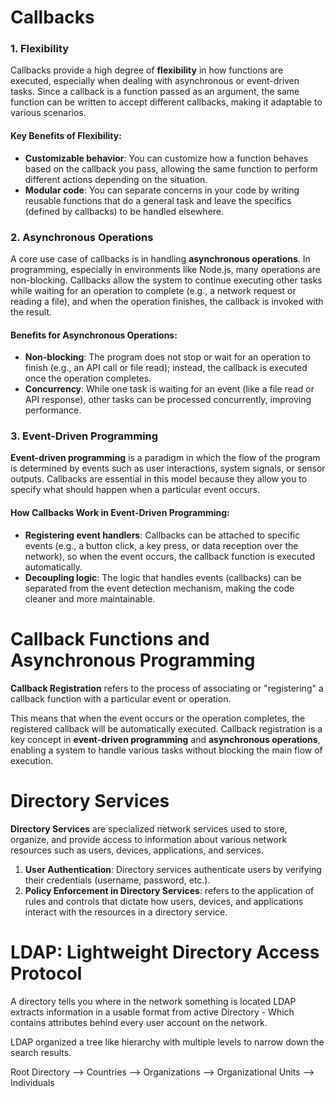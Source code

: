 

# **Callbacks**
### 1. **Flexibility**

Callbacks provide a high degree of **flexibility** in how functions are executed, especially when dealing with asynchronous or event-driven tasks. Since a callback is a function passed as an argument, the same function can be written to accept different callbacks, making it adaptable to various scenarios.

#### Key Benefits of Flexibility:

- **Customizable behavior**: You can customize how a function behaves based on the callback you pass, allowing the same function to perform different actions depending on the situation.
- **Modular code**: You can separate concerns in your code by writing reusable functions that do a general task and leave the specifics (defined by callbacks) to be handled elsewhere.


### 2. **Asynchronous Operations**

A core use case of callbacks is in handling **asynchronous operations**. In programming, especially in environments like Node.js, many operations are non-blocking. Callbacks allow the system to continue executing other tasks while waiting for an operation to complete (e.g., a network request or reading a file), and when the operation finishes, the callback is invoked with the result.

#### Benefits for Asynchronous Operations:

- **Non-blocking**: The program does not stop or wait for an operation to finish (e.g., an API call or file read); instead, the callback is executed once the operation completes.
- **Concurrency**: While one task is waiting for an event (like a file read or API response), other tasks can be processed concurrently, improving performance.

### 3. **Event-Driven Programming**

**Event-driven programming** is a paradigm in which the flow of the program is determined by events such as user interactions, system signals, or sensor outputs. Callbacks are essential in this model because they allow you to specify what should happen when a particular event occurs.

#### How Callbacks Work in Event-Driven Programming:

- **Registering event handlers**: Callbacks can be attached to specific events (e.g., a button click, a key press, or data reception over the network), so when the event occurs, the callback function is executed automatically.
- **Decoupling logic**: The logic that handles events (callbacks) can be separated from the event detection mechanism, making the code cleaner and more maintainable.



# Callback Functions and Asynchronous Programming

**Callback Registration** refers to the process of associating or "registering" a callback function with a particular event or operation.

This means that when the event occurs or the operation completes, the registered callback will be automatically executed. Callback registration is a key concept in **event-driven programming** and **asynchronous operations**, enabling a system to handle various tasks without blocking the main flow of execution.


# Directory Services

**Directory Services** are specialized network services used to store, organize, and provide access to information about various network resources such as users, devices, applications, and services.


1. **User Authentication**: Directory services authenticate users by verifying their credentials (username, password, etc.).
2. **Policy Enforcement in Directory Services**:  refers to the application of rules and controls that dictate how users, devices, and applications interact with the resources in a directory service.


# LDAP: Lightweight Directory Access Protocol

A directory tells you where in the network something is located
LDAP extracts information in a usable format from active Directory - Which contains attributes behind every user account on the network. 

LDAP organized a tree like hierarchy with multiple levels to narrow down the search results.

Root Directory --> Countries --> Organizations --> Organizational Units --> Individuals

